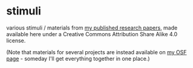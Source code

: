 # stimuli
various stimuli / materials from [my published research papers](https://lmcl-umd.github.io/publication/), made available here under a Creative Commons Attribution Share Alike 4.0 license.

(Note that materials for several projects are instead available on [my OSF page](https://osf.io/7em46/) - someday I'll get everything together in one place.)